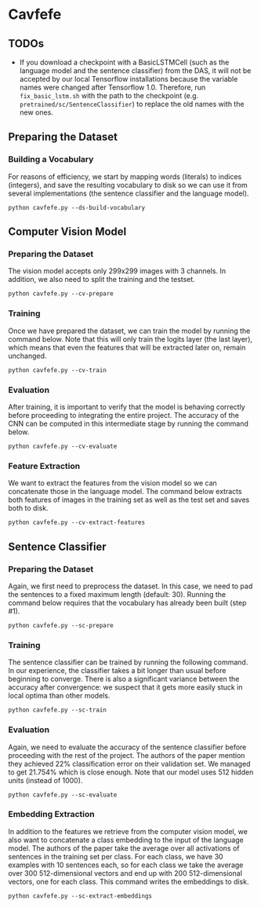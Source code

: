 # Cavfefe

## TODOs

- If you download a checkpoint with a BasicLSTMCell (such as the language model
  and the sentence classifier) from the DAS, it will not be accepted by our
  local Tensorflow installations because the variable names were changed after
  Tensorflow 1.0. Therefore, run `fix_basic_lstm.sh` with the path to the
  checkpoint (e.g. `pretrained/sc/SentenceClassifier`) to replace the old names
  with the new ones.

## Preparing the Dataset

### Building a Vocabulary

For reasons of efficiency, we start by mapping words (literals) to indices
(integers), and save the resulting vocabulary to disk so we can use it from
several implementations (the sentence classifier and the language model).

```
python cavfefe.py --ds-build-vocabulary
```

## Computer Vision Model

### Preparing the Dataset

The vision model accepts only 299x299 images with 3 channels. In addition, we
also need to split the training and the testset.

```
python cavfefe.py --cv-prepare
```

### Training

Once we have prepared the dataset, we can train the model by running the command
below. Note that this will only train the logits layer (the last layer), which
means that even the features that will be extracted later on, remain unchanged.

```
python cavfefe.py --cv-train
```

### Evaluation

After training, it is important to verify that the model is behaving correctly
before proceeding to integrating the entire project. The accuracy of the CNN can
be computed in this intermediate stage by running the command below.

```
python cavfefe.py --cv-evaluate
```

### Feature Extraction

We want to extract the features from the vision model so we can concatenate
those in the language model. The command below extracts both features of images in the training set as well as the test set and saves both to disk.

```
python cavfefe.py --cv-extract-features
```

## Sentence Classifier

### Preparing the Dataset

Again, we first need to preprocess the dataset. In this case, we need to pad the
sentences to a fixed maximum length (default: 30). Running the command below requires that the vocabulary has already been built (step #1).

```
python cavfefe.py --sc-prepare
```

### Training

The sentence classifier can be trained by running the following command. In our
experience, the classifier takes a bit longer than usual before beginning to
converge. There is also a significant variance between the accuracy after
convergence: we suspect that it gets more easily stuck in local optima than
other models.

```
python cavfefe.py --sc-train
```

### Evaluation

Again, we need to evaluate the accuracy of the sentence classifier before
proceeding with the rest of the project. The authors of the paper mention they
achieved 22% classification error on their validation set. We managed to get
21.754% which is close enough. Note that our model uses 512 hidden units
(instead of 1000).

```
python cavfefe.py --sc-evaluate
```

### Embedding Extraction

In addition to the features we retrieve from the computer vision model, we also
want to concatenate a class embedding to the input of the language model. The
authors of the paper take the average over all activations of sentences in the
training set per class. For each class, we have 30 examples with 10 sentences
each, so for each class we take the average over 300 512-dimensional vectors and
end up with 200 512-dimensional vectors, one for each class. This command writes
the embeddings to disk.

```
python cavfefe.py --sc-extract-embeddings
```
